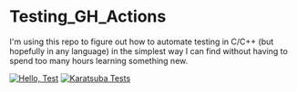 # Testing_GH_Actions

I'm using this repo to figure out how to automate testing in C/C++ (but hopefully in any language) in the simplest way I can find without having to spend too many hours learning something new.

[![Hello, Test](https://github.com/ArielMAJ/Testing_GH_Actions/actions/workflows/hellotest.yml/badge.svg)](https://github.com/ArielMAJ/Testing_GH_Actions/actions/workflows/hellotest.yml)
[![Karatsuba Tests](https://github.com/ArielMAJ/Testing_GH_Actions/actions/workflows/karatsuba.yml/badge.svg)](https://github.com/ArielMAJ/Testing_GH_Actions/actions/workflows/karatsuba.yml)
